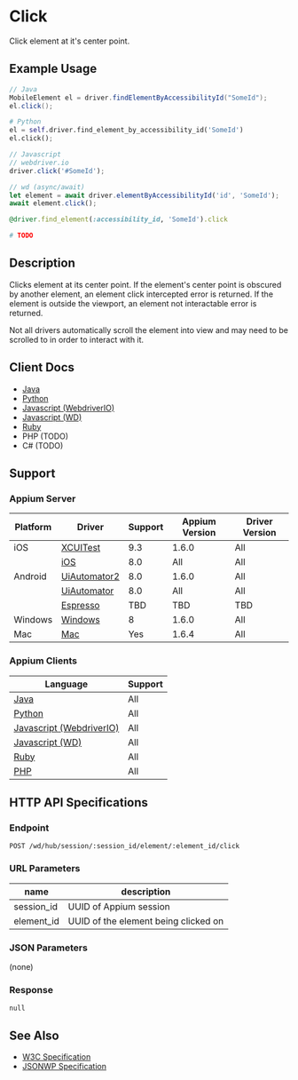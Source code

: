 # Click

Click element at it's center point.

## Example Usage

```java
// Java
MobileElement el = driver.findElementByAccessibilityId("SomeId");
el.click();
```
```python
# Python 
el = self.driver.find_element_by_accessibility_id('SomeId')
el.click();
```
```javascript
// Javascript
// webdriver.io
driver.click('#SomeId');

// wd (async/await)
let element = await driver.elementByAccessibilityId('id', 'SomeId');
await element.click();
```
```ruby
@driver.find_element(:accessibility_id, 'SomeId').click
```
```php
# TODO
```

## Description

Clicks element at its center point. If the element's center point is obscured by another element, an element click intercepted error is returned. If the element is outside the viewport, an element not interactable error is returned.

Not all drivers automatically scroll the element into view and may need to be scrolled to in order to interact with it.

## Client Docs

* [Java](https://seleniumhq.github.io/selenium/docs/api/java/org/openqa/selenium/WebElement.html#click--)
* [Python](http://selenium-python.readthedocs.io/api.html#selenium.webdriver.remote.webelement.WebElement.click)
* [Javascript (WebdriverIO)](http://webdriver.io/api/action/click.html)
* [Javascript (WD)](https://github.com/admc/wd/blob/master/lib/commands.js#L1672)
* [Ruby](http://www.rubydoc.info/gems/selenium-webdriver/Selenium/WebDriver/Element#click-instance_method)
* PHP (TODO)
* C# (TODO)

## Support

### Appium Server

|Platform|Driver|Support|Appium Version|Driver Version|
|--------|----------------|------|--------------|--------------|
|iOS|[XCUITest](/docs/en/drivers/ios-xcuitest.md)|9.3| 1.6.0 |All|
| |[iOS](/docs/en/drivers/ios-xcuitest.md)|8.0| All | All |
|Android|[UiAutomator2](/docs/en/drivers/android-uiautomator2.md)|8.0| 1.6.0 | All|
| |[UiAutomator](/docs/en/drivers/android-uiautomator.md)| 8.0 | All | All |
| |[Espresso](/docs/en/drivers/android-espresso.md)| TBD | TBD |TBD
|Windows|[Windows](/docs/en/drivers/windows.md)| 8 | 1.6.0 |All|
|Mac|[Mac](/docs/en/drivers/mac.md)|Yes|1.6.4|All|

### Appium Clients 

|Language|Support|
|--------|-------|
|[Java](https://github.com/appium/java-client/releases/latest)|All|
|[Python](https://github.com/appium/python-client)|All|
|[Javascript (WebdriverIO)](http://webdriver.io/index.html)|All|
|[Javascript (WD)](https://github.com/admc/wd/releases)|All|
|[Ruby](https://github.com/appium/ruby_lib/releases/latest)|All|
|[PHP](https://github.com/appium/php-client/releases/latest)|All|

## HTTP API Specifications

### Endpoint

`POST /wd/hub/session/:session_id/element/:element_id/click`

### URL Parameters

|name|description|
|----|-----------|
|session_id|UUID of Appium session|
|element_id|UUID of the element being clicked on|

### JSON Parameters

(none)

### Response

`null`

## See Also

* [W3C Specification](https://www.w3.org/TR/webdriver/#element-click)
* [JSONWP Specification](https://github.com/SeleniumHQ/selenium/wiki/JsonWireProtocol#sessionsessionidelementidclick)